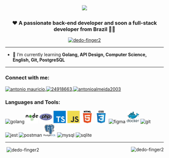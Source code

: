 <h1 align="center">
    <img src="https://readme-typing-svg.herokuapp.com/?font=JetBrainsMono&size=35&center=true&vCenter=true&width=700&height=70&duration=3000&pause=1500&lines=Coffee+☕;+Hi+there,+Antonio+Mauricio+here;+Golang+fan+and+developer!;" />
</h1>
<h3 align="center">❤️ A passionate back-end developer and soon a full-stack developer from Brazil 🧑‍💻</h3>

<p align="center"> <a href="https://github.com/ryo-ma/github-profile-trophy"><img src="https://github-profile-trophy.vercel.app/?username=dedo-finger2&row=3&column=3" alt="dedo-finger2" /></a> </p>

<hr>

- 🌱 I’m currently learning **Golang, API Design, Computer Science, English, Git, PostgreSQL**

<hr>

<h3 align="left">Connect with me:</h3>
<p align="left">
    <a href="https://linkedin.com/in/antonio mauricio" target="blank">
        <img align="center" src="https://raw.githubusercontent.com/rahuldkjain/github-profile-readme-generator/master/src/images/icons/Social/linked-in-alt.svg" alt="antonio mauricio" height="30" width="40" />
    </a>
    <a href="https://stackoverflow.com/users/24918663" target="blank">
        <img align="center" src="https://raw.githubusercontent.com/rahuldkjain/github-profile-readme-generator/master/src/images/icons/Social/stack-overflow.svg" alt="24918663" height="30" width="40" />
    </a>
    <a href="https://instagram.com/antonioalmeida2003" target="blank">
        <img align="center" src="https://raw.githubusercontent.com/rahuldkjain/github-profile-readme-generator/master/src/images/icons/Social/instagram.svg" alt="antonioalmeida2003" height="30" width="40" />
    </a>
</p>

<h3 align="left">Languages and Tools:</h3>
<p align="left">
    <a href="https://www.figma.com/" target="_blank" rel="noreferrer" style="text-decoration: none;"> 
        <img src="https://www.vectorlogo.zone/logos/golang/golang-icon.svg" alt="golang" width="40" height="40"/> 
    </a>
    <a href="https://nodejs.org" target="_blank" rel="noreferrer" style="text-decoration: none;"> 
        <img src="https://raw.githubusercontent.com/devicons/devicon/master/icons/nodejs/nodejs-original-wordmark.svg" alt="nodejs" width="40" height="40"/> 
    </a>
    <a href="https://www.php.net" target="_blank" rel="noreferrer" style="text-decoration: none;"> 
        <img src="https://raw.githubusercontent.com/devicons/devicon/master/icons/php/php-original.svg" alt="php" width="40" height="40"/> 
    </a>
    <a href="https://www.typescriptlang.org/" target="_blank" rel="noreferrer" style="text-decoration: none;"> 
        <img src="https://raw.githubusercontent.com/devicons/devicon/master/icons/typescript/typescript-original.svg" alt="typescript" width="40" height="40"/> 
    </a>
    <a href="https://developer.mozilla.org/en-US/docs/Web/JavaScript" target="_blank" rel="noreferrer" style="text-decoration: none;"> 
        <img src="https://raw.githubusercontent.com/devicons/devicon/master/icons/javascript/javascript-original.svg" alt="javascript" width="40" height="40"/> 
    </a> 
    <a href="https://www.w3.org/html/" target="_blank" rel="noreferrer" style="text-decoration: none;"> 
        <img src="https://raw.githubusercontent.com/devicons/devicon/master/icons/html5/html5-original-wordmark.svg" alt="html5" width="40" height="40"/> 
    </a>
    <a href="https://www.w3schools.com/css/" target="_blank" rel="noreferrer" style="text-decoration: none;"> 
        <img src="https://raw.githubusercontent.com/devicons/devicon/master/icons/css3/css3-original-wordmark.svg" alt="css3" width="40" height="40"/> 
    </a>
    <a href="https://www.figma.com/" target="_blank" rel="noreferrer" style="text-decoration: none;"> 
        <img src="https://www.vectorlogo.zone/logos/figma/figma-icon.svg" alt="figma" width="40" height="40"/> 
    </a>
    <a href="https://www.docker.com/" target="_blank" rel="noreferrer" style="text-decoration: none;"> 
        <img src="https://raw.githubusercontent.com/devicons/devicon/master/icons/docker/docker-original-wordmark.svg" alt="docker" width="40" height="40"/> 
    </a> 
    <a href="https://git-scm.com/" target="_blank" rel="noreferrer" style="text-decoration: none;"> 
        <img src="https://www.vectorlogo.zone/logos/git-scm/git-scm-icon.svg" alt="git" width="40" height="40"/> 
    </a>  
    <a href="https://jestjs.io" target="_blank" rel="noreferrer" style="text-decoration: none;"> 
        <img src="https://www.vectorlogo.zone/logos/jestjsio/jestjsio-icon.svg" alt="jest" width="40" height="40"/>
    </a> 
    <a href="https://postman.com" target="_blank" rel="noreferrer" style="text-decoration: none;"> 
        <img src="https://www.vectorlogo.zone/logos/getpostman/getpostman-icon.svg" alt="postman" width="40" height="40"/> 
    </a> 
    <a href="https://www.postgresql.org" target="_blank" rel="noreferrer" style="text-decoration: none;"> 
        <img src="https://raw.githubusercontent.com/devicons/devicon/master/icons/postgresql/postgresql-original-wordmark.svg" alt="postgresql" width="40" height="40"/> 
    </a> 
    <a href="https://www.figma.com/" target="_blank" rel="noreferrer" style="text-decoration: none;"> 
        <img src="https://www.vectorlogo.zone/logos/mysql/mysql-horizontal.svg" alt="mysql" width="40" height="40"/> 
    </a>
    <a href="https://www.figma.com/" target="_blank" rel="noreferrer" style="text-decoration: none;"> 
        <img src="https://www.vectorlogo.zone/logos/sqlite/sqlite-icon.svg" alt="sqlite" width="40" height="40"/> 
    </a>
</p>

<hr>

<p><img align="right" src="https://github-readme-streak-stats.herokuapp.com/?user=dedo-finger2&theme=dark" alt="dedo-finger2" /></p>

<p>&nbsp;<img align="center" src="https://github-readme-stats.vercel.app/api?username=dedo-finger2&show_icons=true&theme=gruvbox&locale=en" alt="dedo-finger2" /></p>

